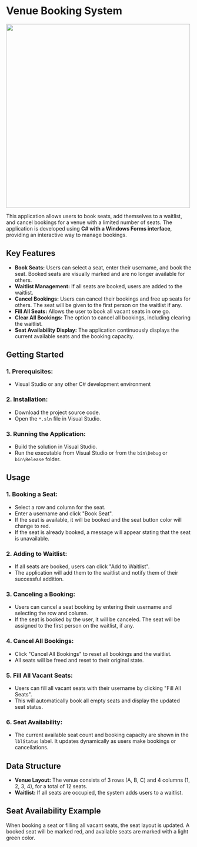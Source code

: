 # Venue Booking System
<img src="https://github.com/user-attachments/assets/a20e284f-f542-4fc1-a62b-d27a2bc25fd7" width="500" />

This application allows users to book seats, add themselves to a waitlist, and cancel bookings for a venue with a limited number of seats. The application is developed using **C# with a Windows Forms interface**, providing an interactive way to manage bookings.

## Key Features

- **Book Seats:** Users can select a seat, enter their username, and book the seat. Booked seats are visually marked and are no longer available for others.
- **Waitlist Management:** If all seats are booked, users are added to the waitlist.
- **Cancel Bookings:** Users can cancel their bookings and free up seats for others. The seat will be given to the first person on the waitlist if any.
- **Fill All Seats:** Allows the user to book all vacant seats in one go.
- **Clear All Bookings:** The option to cancel all bookings, including clearing the waitlist.
- **Seat Availability Display:** The application continuously displays the current available seats and the booking capacity.

## Getting Started

### 1. **Prerequisites:**
   - Visual Studio or any other C# development environment

### 2. **Installation:**
   - Download the project source code.
   - Open the `*.sln` file in Visual Studio.

### 3. **Running the Application:**
   - Build the solution in Visual Studio.
   - Run the executable from Visual Studio or from the `bin\Debug` or `bin\Release` folder.

## Usage

### 1. **Booking a Seat:**
   - Select a row and column for the seat.
   - Enter a username and click "Book Seat".
   - If the seat is available, it will be booked and the seat button color will change to red.
   - If the seat is already booked, a message will appear stating that the seat is unavailable.

### 2. **Adding to Waitlist:**
   - If all seats are booked, users can click "Add to Waitlist".
   - The application will add them to the waitlist and notify them of their successful addition.

### 3. **Canceling a Booking:**
   - Users can cancel a seat booking by entering their username and selecting the row and column.
   - If the seat is booked by the user, it will be canceled. The seat will be assigned to the first person on the waitlist, if any.

### 4. **Cancel All Bookings:**
   - Click "Cancel All Bookings" to reset all bookings and the waitlist.
   - All seats will be freed and reset to their original state.

### 5. **Fill All Vacant Seats:**
   - Users can fill all vacant seats with their username by clicking "Fill All Seats".
   - This will automatically book all empty seats and display the updated seat status.

### 6. **Seat Availability:**
   - The current available seat count and booking capacity are shown in the `lblStatus` label. It updates dynamically as users make bookings or cancellations.

## Data Structure

- **Venue Layout:** The venue consists of 3 rows (A, B, C) and 4 columns (1, 2, 3, 4), for a total of 12 seats.
- **Waitlist:** If all seats are occupied, the system adds users to a waitlist.

## Seat Availability Example

When booking a seat or filling all vacant seats, the seat layout is updated. A booked seat will be marked red, and available seats are marked with a light green color.
